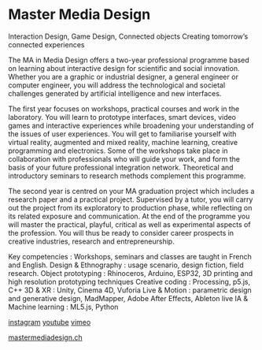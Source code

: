 # Master Media Design

Interaction Design, Game Design, Connected objects
Creating tomorrow’s connected experiences

The MA in Media Design offers a two-year professional programme based on learning about interactive design for scientific and social innovation. Whether you are a graphic or industrial designer, a general engineer or computer engineer, you will address the technological and societal challenges generated by artificial intelligence and new interfaces.

The first year focuses on workshops, practical courses and work in the laboratory. You will learn to prototype interfaces, smart devices, video games and interactive experiences while broadening your understanding of the issues of user experiences. You will get to familiarise yourself with virtual reality, augmented and mixed reality, machine learning, creative programming and electronics. Some of the workshops take place in collaboration with professionals who will guide your work, and form the basis of your future professional integration network. Theoretical and introductory seminars to research methods complement this programme.

The second year is centred on your MA graduation project which includes a research paper and a practical project. Supervised by a tutor, you will carry out the project from its exploratory to production phase, while reflecting on its related exposure and communication. At the end of the programme you will master the practical, playful, critical as well as experimental aspects of the profession. You will thus be ready to consider career prospects in creative industries, research and entrepreneurship.

Key competencies :
Workshops, seminars and classes are taught in French and English.
Design & Ethnography : usage scenario, design fiction, field research.
Object prototyping : Rhinoceros, Arduino, ESP32, 3D printing and high resolution prototyping techniques
Creative coding : Processing, p5.js, C++
3D & XR : Unity, Cinema 4D, Vuforia
Live & Motion : parametric design and generative design, MadMapper, Adobe After Effects, Ableton live
IA & Machine learning : ML5.js, Python


[instagram](https://www.instagram.com/headmediadesign/)
[youtube](https://www.youtube.com/@mastermediadesignheadgenev7419)
[vimeo](https://vimeo.com/headmediadesign)

[mastermediadesign.ch](https://mastermediadesign.ch/)

